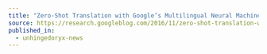 ```yaml
---
title: "Zero-Shot Translation with Google’s Multilingual Neural Machine Translation System"
source: https://research.googleblog.com/2016/11/zero-shot-translation-with-googles.html
published_in:
  - unhingedoryx-news
---
```

